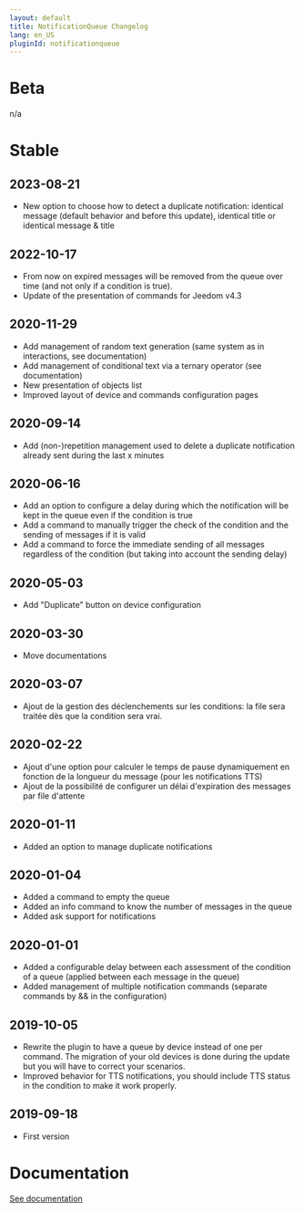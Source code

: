 ```yaml
---
layout: default
title: NotificationQueue Changelog
lang: en_US
pluginId: notificationqueue
---
```


# Beta

n/a

# Stable

## 2023-08-21

- New option to choose how to detect a duplicate notification: identical message (default behavior and before this update), identical title or identical message & title

## 2022-10-17

- From now on expired messages will be removed from the queue over time (and not only if a condition is true).
- Update of the presentation of commands for Jeedom v4.3

## 2020-11-29

- Add management of random text generation (same system as in interactions, see documentation)
- Add management of conditional text via a ternary operator (see documentation)
- New presentation of objects list
- Improved layout of device and commands configuration pages

## 2020-09-14

- Add (non-)repetition management used to delete a duplicate notification already sent during the last x minutes

## 2020-06-16

- Add an option to configure a delay during which the notification will be kept in the queue even if the condition is true
- Add a command to manually trigger the check of the condition and the sending of messages if it is valid
- Add a command to force the immediate sending of all messages regardless of the condition (but taking into account the sending delay)

## 2020-05-03

- Add "Duplicate" button on device configuration

## 2020-03-30

- Move documentations

## 2020-03-07

- Ajout de la gestion des déclenchements sur les conditions: la file sera traitée dès que la condition sera vrai.

## 2020-02-22

- Ajout d'une option pour calculer le temps de pause dynamiquement en fonction de la longueur du message (pour les notifications TTS)
- Ajout de la possibilité de configurer un délai d'expiration des messages par file d'attente

## 2020-01-11

- Added an option to manage duplicate notifications

## 2020-01-04

- Added a command to empty the queue
- Added an info command to know the number of messages in the queue
- Added ask support for notifications

## 2020-01-01

- Added a configurable delay between each assessment of the condition of a queue (applied between each message in the queue)
- Added management of multiple notification commands (separate commands by && in the configuration)

## 2019-10-05

- Rewrite the plugin to have a queue by device instead of one per command. The migration of your old devices is done during the update but you will have to correct your scenarios.
- Improved behavior for TTS notifications, you should include TTS status in the condition to make it work properly.

## 2019-09-18

- First version

# Documentation

[See documentation]({{site.baseurl}}/{{page.pluginId}}/{{page.lang}})
